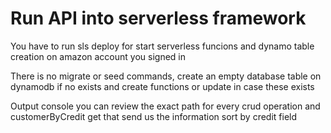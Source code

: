 # Run API into serverless framework

You have to run sls deploy for start serverless funcions and dynamo table creation on amazon account you signed in

There is no migrate or seed commands, create an empty database table on dynamodb if no exists and create functions or update in case these exists

Output console you can review the exact path for every crud operation and customerByCredit get that send us the information sort by credit field



